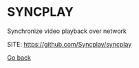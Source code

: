# SYNCPLAY
 
 Synchronize video playback over network
 
 SITE: https://github.com/Syncplay/syncplay

 [Go back](https://portable-linux-apps.github.io/apps.html)
